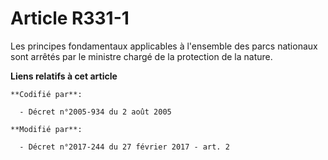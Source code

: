 # Article R331-1

Les principes fondamentaux applicables à l'ensemble des parcs nationaux sont arrêtés par le ministre chargé de la protection
de la nature.

**Liens relatifs à cet article**

	**Codifié par**:

	  - Décret n°2005-934 du 2 août 2005

	**Modifié par**:

	  - Décret n°2017-244 du 27 février 2017 - art. 2
